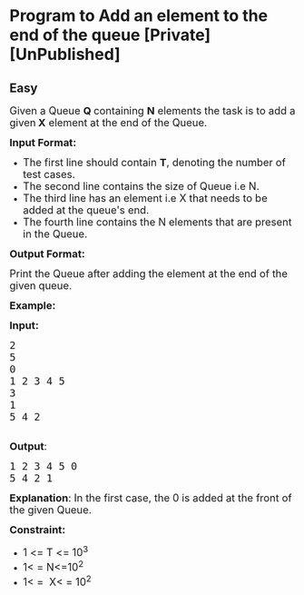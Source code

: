# Program to Add an element to the end of the queue [Private][UnPublished]
## Easy 
<div class="problem-statement">
                <p></p><p><span style="font-size:18px">Given a Queue <strong>Q </strong>containing <strong>N</strong> elements the task is to add a given<strong> X</strong> element at the end&nbsp;of the Queue.</span></p>

<p><span style="font-size:18px"><strong>Input Format:</strong></span></p>

<ul>
	<li><span style="font-size:18px">The first line should contain&nbsp;<strong>T</strong>, denoting the number of test cases.</span></li>
	<li><span style="font-size:18px">The second line contains the size of Queue i.e N.</span></li>
	<li><span style="font-size:18px">The third line has an element i.e X&nbsp;that needs to be added at the queue's end.</span></li>
	<li><span style="font-size:18px">The fourth line contains the N elements that are present in the Queue.</span></li>
</ul>

<p><span style="font-size:18px"><strong>Output Format:</strong></span></p>

<p><span style="font-size:18px">Print the Queue after adding the element at the end of the given queue.</span></p>

<p><span style="font-size:18px"><strong>Example:</strong></span></p>

<p><span style="font-size:18px"><strong>Input:</strong></span></p>

<pre><span style="font-size:18px">2
5
0
1 2 3 4 5
3
1
5 4 2</span></pre>

<p><br>
<span style="font-size:18px"><strong>Output</strong>:</span></p>

<pre><span style="font-size:18px">1 2 3 4 5 0
5 4 2 1</span></pre>

<p><span style="font-size:18px"><strong>Explanation</strong>: In the first case, the 0 is added at the front of the given Queue.</span></p>

<p><span style="font-size:18px"><strong>Constraint:</strong></span></p>

<ul>
	<li><span style="font-size:18px">1 &lt;= T &lt;= 10<sup>3</sup></span></li>
	<li><span style="font-size:18px">1&lt;&nbsp;= N&lt;=10<sup>2</sup></span></li>
	<li><span style="font-size:18px">1&lt; =&nbsp; X&lt; = 10<sup>2</sup></span></li>
</ul>
 <p></p>
            </div>